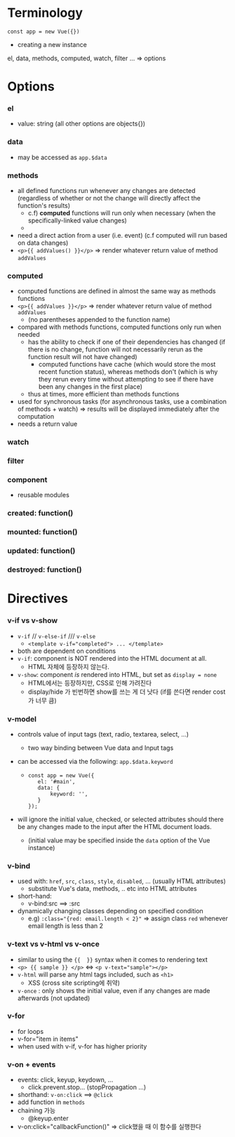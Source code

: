 # Terminology

`const app = new Vue({})`

- creating a new instance

el, data, methods, computed, watch, filter ... => options







# Options



### el

- value: string (all other options are objects{})



### data

- may be accessed as `app.$data`



### methods

- all defined functions run whenever any changes are detected (regardless of whether or not the change will directly affect the function's results)
  - c.f) **computed** functions will run only when necessary (when the specifically-linked value changes)
  - 
- need a direct action from a user (i.e. event) (c.f computed will run based on data changes)
- `<p>{{ addValues() }}</p>` => render whatever return value of method `addValues`





### computed

- computed functions are defined in almost the same way as methods functions
- `<p>{{ addValues }}</p>` => render whatever return value of method `addValues`
  - (no parentheses appended to the function name)
- compared with methods functions, computed functions only run when needed
  - has the ability to check if one of their dependencies has changed (if there is no change, function will not necessarily rerun as the function result will not have changed)
    - computed functions have cache (which would store the most recent function status), whereas methods don't (which is why they rerun every time without attempting to see if there have been any changes in the first place)
  - thus at times, more efficient than methods functions
- used for synchronous tasks (for asynchronous tasks, use a combination of methods + watch)  => results will be displayed immediately after the computation
- needs a return value





### watch





### filter



### component 

- reusable modules





### created: function()



### mounted: function()





### updated: function()





### destroyed: function()









# Directives

### v-if   vs  v-show

- `v-if` // `v-else-if`   /// `v-else`
  - `<template v-if="completed"> ... </template>`
- both are dependent on conditions
- `v-if`: component is NOT rendered into the HTML document at all.
  - HTML 자체에 등장하지 않는다.
- `v-show`: component _is_ rendered into HTML, but set as `display = none`
  - HTML에서는 등장하지만, CSS로 인해 가려진다
  - display/hide 가 빈번하면 show를 쓰는 게 더 낫다 (if를 쓴다면 render cost가 너무 큼)





### v-model

- controls value of input tags (text, radio, textarea, select, ...)

  - two way binding between Vue data and Input tags

- can be accessed via the following: `app.$data.keyword`

  - ```
    const app = new Vue({
       el: '#main',
       data: {
           keyword: '',
       }
    });
    ```

- will ignore the initial value, checked, or selected attributes should there be any changes made to the input after the HTML document loads.

  - (initial value may be specified inside the `data` option of the Vue instance)



### v-bind

- used with: `href`, `src`, `class`, `style`, `disabled`, ... (usually HTML attributes)
  - substitute Vue's data, methods, .. etc  into HTML attributes
- short-hand: 
  - v-bind:src ==> :src
- dynamically changing classes depending on specified condition
  - e.g) `:class="{red: email.length < 2}"` => assign class `red` whenever email length is less than 2





### v-text   vs   v-html   vs   v-once

- similar to using the `{{  }}` syntax when it comes to rendering text
- `<p> {{ sample }} </p>`   <=>  `<p v-text="sample"></p>`
- `v-html` will parse any html tags included, such as `<h1>`
  - XSS (cross site scripting에 취약) 
- `v-once` : only shows the initial value, even if any changes are made afterwards (not updated)



### v-for

- for loops
- v-for="item in items"
- when used with v-if, v-for has higher priority



### v-on + events

- events: click, keyup, keydown, ...
  - click.prevent.stop...   (stopPropagation ...)
- shorthand:  `v-on:click` ==> `@click`
- add function in `methods`
- chaining 가능
  - @keyup.enter
- v-on:click="callbackFunction()"   => click했을 때 이 함수를 실행한다















